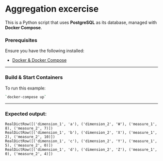 # Aggregation excercise

This is a Python script that uses **PostgreSQL** as its database, managed with **Docker Compose**.

### **Prerequisites**
Ensure you have the following installed:
- [Docker & Docker Compose](https://docs.docker.com/get-docker/)
---

### **Build & Start Containers**

To run this example:
```sh
`docker-compose up`
```
---

### Expected output:

```
RealDictRow([('dimension_1', 'a'), ('dimension_2', 'W'), ('measure_1', 8), ('measure_2', 7)])
RealDictRow([('dimension_1', 'b'), ('dimension_2', 'X'), ('measure_1', 2), ('measure_2', 10)])
RealDictRow([('dimension_1', 'c'), ('dimension_2', 'Y'), ('measure_1', 5), ('measure_2', 0)])
RealDictRow([('dimension_1', 'd'), ('dimension_2', 'Z'), ('measure_1', 0), ('measure_2', 4)])
```
